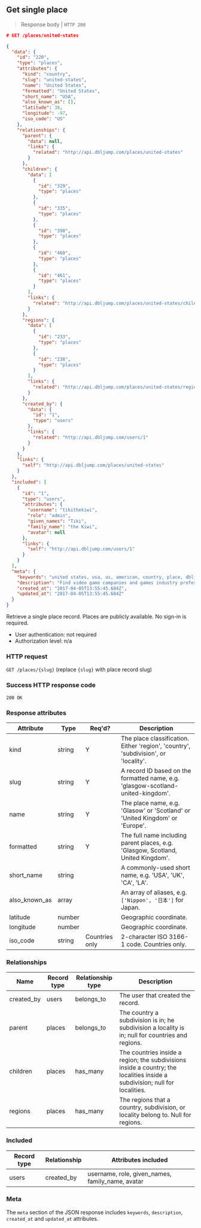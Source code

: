 ## <a name="places_show"></a>Get single place

> Response body | `HTTP 200`

```JSON
# GET /places/united-states

{
  "data": {
    "id": "220",
    "type": "places",
    "attributes": {
      "kind": "country",
      "slug": "united-states",
      "name": "United States",
      "formatted": "United States",
      "short_name": "USA",
      "also_known_as": [],
      "latitude": 38,
      "longitude": -97,
      "iso_code": "US"
    },
    "relationships": {
      "parent": {
        "data": null,
        "links": {
          "related": "http://api.dbljump.com/places/united-states"
        }
      },
      "children": {
        "data": [
          {
            "id": "329",
            "type": "places"
          },
          {
            "id": "335",
            "type": "places"
          },
          {
            "id": "398",
            "type": "places"
          },
          {
            "id": "460",
            "type": "places"
          },
          {
            "id": "461",
            "type": "places"
          }
        ],
        "links": {
          "related": "http://api.dbljump.com/places/united-states/children"
        }
      },
      "regions": {
        "data": [
          {
            "id": "233",
            "type": "places"
          },
          {
            "id": "238",
            "type": "places"
          }
        ],
        "links": {
          "related": "http://api.dbljump.com/places/united-states/regions"
        }
      },
      "created_by": {
        "data": {
          "id": "1",
          "type": "users"
        },
        "links": {
          "related": "http://api.dbljump.com/users/1"
        }
      }
    },
    "links": {
      "self": "http://api.dbljump.com/places/united-states"
    }
  },
  "included": [
    {
      "id": "1",
      "type": "users",
      "attributes": {
        "username": "tikithekiwi",
        "role": "admin",
        "given_names": "Tiki",
        "family_name": "the Kiwi",
        "avatar": null
      },
      "links": {
        "self": "http://api.dbljump.com/users/1"
      }
    }
  ],
  "meta": {
    "keywords": "united states, usa, us, american, country, place, dbljump, video games, pc games, gaming",
    "description": "Find video game companies and games industry professionals from United States at Dbljump.",
    "created_at": "2017-04-05T13:55:45.684Z",
    "updated_at": "2017-04-05T13:55:45.684Z"
  }
}
```

Retrieve a single place record. Places are publicly available. No sign-in is required.

* User authentication: not required
* Authorization level: n/a

### HTTP request

`GET /places/{slug}` (replace `{slug}` with place record slug)

### Success HTTP response code

`200 OK`

### <a name="place_response_attrs"></a>Response attributes

Attribute | Type | Req'd? | Description
--------- | ---- | ------ | -----------
kind | string | Y | The place classification. Either 'region', 'country', 'subdivision', or 'locality'.
slug | string | Y | A record ID based on the formatted name, e.g. 'glasgow-scotland-united-kingdom'.
name | string | Y | The place name, e.g. 'Glasow' or 'Scotland' or 'United Kingdom' or 'Europe'.
formatted | string | Y | The full name including parent places, e.g. 'Glasgow, Scotland, United Kingdom'.
short_name | string | | A commonly-used short name, e.g. 'USA', 'UK', 'CA', 'LA'.
also_known_as | array | | An array of aliases, e.g. `['Nippon', '日本']` for Japan.
latitude | number | | Geographic coordinate.
longitude | number | | Geographic coordinate.
iso_code | string | Countries only | 2-character ISO 3166-1 code. Countries only.

### Relationships

Name | Record type | Relationship type | Description
---- | ---------- | ------------------ | -----------
created_by | users | belongs_to | The user that created the record.
parent | places | belongs_to | The country a subdivision is in; he subdivision a locality is in; null for countries and regions.
children | places | has_many | The countries inside a region; the subdivisions inside a country; the localities inside a subdivision; null for localities.
regions | places | has_many | The regions that a country, subdivision, or locality belong to. Null for regions.

### Included

Record type | Relationship | Attributes included
----------- | ------------ | -------------------
users | created_by | username, role, given_names, family_name, avatar

### Meta

The `meta` section of the JSON response includes `keywords`, `description`, `created_at` and `updated_at` attributes.
